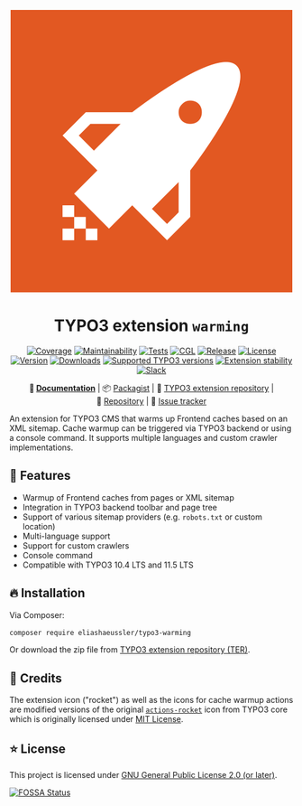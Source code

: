 <div align="center">

![Extension icon](Resources/Public/Icons/Extension.svg)

# TYPO3 extension `warming`

[![Coverage](https://codecov.io/gh/eliashaeussler/typo3-warming/branch/main/graph/badge.svg?token=7M3UXACCKA)](https://codecov.io/gh/eliashaeussler/typo3-warming)
[![Maintainability](https://api.codeclimate.com/v1/badges/2f55fa181559fdda4cc1/maintainability)](https://codeclimate.com/github/eliashaeussler/typo3-warming/maintainability)
[![Tests](https://github.com/eliashaeussler/typo3-warming/actions/workflows/tests.yaml/badge.svg)](https://github.com/eliashaeussler/typo3-warming/actions/workflows/tests.yaml)
[![CGL](https://github.com/eliashaeussler/typo3-warming/actions/workflows/cgl.yaml/badge.svg)](https://github.com/eliashaeussler/typo3-warming/actions/workflows/cgl.yaml)
[![Release](https://github.com/eliashaeussler/typo3-warming/actions/workflows/release.yaml/badge.svg)](https://github.com/eliashaeussler/typo3-warming/actions/workflows/release.yaml)
[![License](http://poser.pugx.org/eliashaeussler/typo3-warming/license)](LICENSE.md)\
[![Version](https://shields.io/endpoint?url=https://typo3-badges.dev/badge/warming/version/shields)](https://extensions.typo3.org/extension/warming)
[![Downloads](https://shields.io/endpoint?url=https://typo3-badges.dev/badge/warming/downloads/shields)](https://extensions.typo3.org/extension/warming)
[![Supported TYPO3 versions](https://shields.io/endpoint?url=https://typo3-badges.dev/badge/warming/typo3/shields)](https://extensions.typo3.org/extension/warming)
[![Extension stability](https://shields.io/endpoint?url=https://typo3-badges.dev/badge/warming/stability/shields)](https://extensions.typo3.org/extension/warming)
[![Slack](https://img.shields.io/badge/slack-%23ext--warming-4a154b?logo=slack)](https://typo3.slack.com/archives/C0400CSGWAY)

**:orange_book:&nbsp;[Documentation](https://docs.typo3.org/p/eliashaeussler/typo3-warming/main/en-us/)** |
:package:&nbsp;[Packagist](https://packagist.org/packages/eliashaeussler/typo3-warming) |
:hatched_chick:&nbsp;[TYPO3 extension repository](https://extensions.typo3.org/extension/warming) |
:floppy_disk:&nbsp;[Repository](https://github.com/eliashaeussler/typo3-warming) |
:bug:&nbsp;[Issue tracker](https://github.com/eliashaeussler/typo3-warming/issues)

</div>

An extension for TYPO3 CMS that warms up Frontend caches based on an XML sitemap.
Cache warmup can be triggered via TYPO3 backend or using a console command.
It supports multiple languages and custom crawler implementations.

## :rocket: Features

* Warmup of Frontend caches from pages or XML sitemap
* Integration in TYPO3 backend toolbar and page tree
* Support of various sitemap providers (e.g. `robots.txt` or custom location)
* Multi-language support
* Support for custom crawlers
* Console command
* Compatible with TYPO3 10.4 LTS and 11.5 LTS

## :fire: Installation

Via Composer:

```bash
composer require eliashaeussler/typo3-warming
```

Or download the zip file from
[TYPO3 extension repository (TER)](https://extensions.typo3.org/extension/warming).

## :gem: Credits

The extension icon ("rocket") as well as the icons for cache warmup actions are
modified versions of the original
[`actions-rocket`](https://typo3.github.io/TYPO3.Icons/icons/actions/actions-rocket.html)
icon from TYPO3 core which is originally licensed under
[MIT License](https://github.com/TYPO3/TYPO3.Icons/blob/main/LICENSE).

## :star: License

This project is licensed under [GNU General Public License 2.0 (or later)](LICENSE.md).

[![FOSSA Status](https://app.fossa.com/api/projects/git%2Bgithub.com%2Feliashaeussler%2Ftypo3-warming.svg?type=large)](https://app.fossa.com/projects/git%2Bgithub.com%2Feliashaeussler%2Ftypo3-warming?ref=badge_large)

